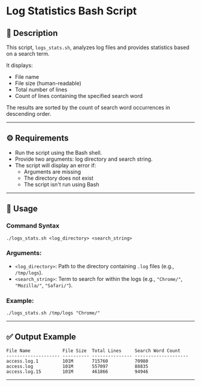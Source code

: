 
# Log Statistics Bash Script

## 📜 Description

This script, `logs_stats.sh`, analyzes log files and provides statistics based on a search term. 

It displays:
- File name
- File size (human-readable)
- Total number of lines
- Count of lines containing the specified search word

The results are sorted by the count of search word occurrences in descending order.

---
## ⚙️ Requirements

- Run the script using the Bash shell.
- Provide two arguments: log directory and search string.
- The script will display an error if:
  - Arguments are missing
  - The directory does not exist
  - The script isn't run using Bash

---

## 🚀 Usage

### Command Syntax
```
./logs_stats.sh <log_directory> <search_string>
```

### Arguments:
- `<log_directory>`: Path to the directory containing `.log` files (e.g., `/tmp/logs`).
- `<search_string>`: Term to search for within the logs (e.g., `"Chrome/"`, `"Mozilla/"`, `"Safari/"`).

### Example:
```
./logs_stats.sh /tmp/logs "Chrome/"
```

---



## ✅ Output Example

```
File Name            File Size  Total Lines     Search Word Count   
-------------------- ---------- --------------- --------------------
access.log.1         101M       715760          70980               
access.log           101M       557097          88835               
access.log.15        101M       461866          94946               
```

---
